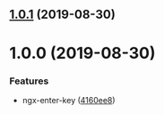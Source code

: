 ## [1.0.1](https://github.com/itigoore01/ngx-enter-key/compare/v1.0.0...v1.0.1) (2019-08-30)

# 1.0.0 (2019-08-30)


### Features

* ngx-enter-key ([4160ee8](https://github.com/itigoore01/ngx-enter-key/commit/4160ee8))
